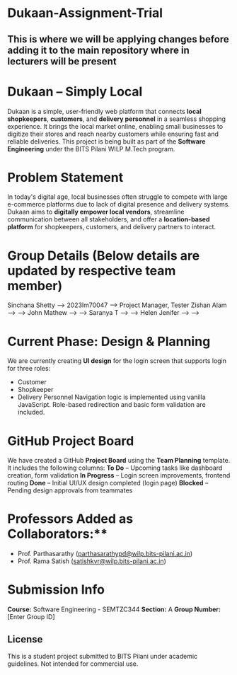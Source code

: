 # Dukaan-Assignment-Trial
This is where we will be applying changes before adding it to the main repository where in lecturers will be present
-----
# Dukaan – Simply Local
Dukaan is a simple, user-friendly web platform that connects **local shopkeepers**, **customers**, and **delivery personnel** in a seamless shopping experience. It brings the local market online, enabling small businesses to digitize their stores and reach nearby customers while ensuring fast and reliable deliveries.
This project is being built as part of the **Software Engineering** under the BITS Pilani WILP M.Tech program.

# Problem Statement
In today's digital age, local businesses often struggle to compete with large e-commerce platforms due to lack of digital presence and delivery systems. Dukaan aims to **digitally empower local vendors**, streamline communication between all stakeholders, and offer a **location-based platform** for shopkeepers, customers, and delivery partners to interact.

# Group Details (Below details are updated by respective team member)

Sinchana Shetty --> 2023lm70047 --> Project Manager, Tester
Zishan Alam --> --> 
John Mathew --> --> 
Saranya T --> --> 
Helen Jenifer --> -->

# Current Phase: Design & Planning
We are currently creating **UI design** for the login screen that supports login for three roles:
- Customer
- Shopkeeper
- Delivery Personnel
Navigation logic is implemented using vanilla JavaScript. Role-based redirection and basic form validation are included.

# GitHub Project Board

We have created a GitHub **Project Board** using the **Team Planning** template. It includes the following columns:
**To Do** – Upcoming tasks like dashboard creation, form validation
**In Progress** – Login screen improvements, frontend routing
**Done** – Initial UI/UX design completed (login page)
**Blocked** – Pending design approvals from teammates

# Professors Added as Collaborators:**
- Prof. Parthasarathy (parthasarathypd@wilp.bits-pilani.ac.in)
- Prof. Rama Satish (satishkvr@wilp.bits-pilani.ac.in)

# Submission Info
**Course:** Software Engineering - SEMTZC344 
**Section:** A
**Group Number:** [Enter Group ID]  

## License
This is a student project submitted to BITS Pilani under academic guidelines. Not intended for commercial use.
